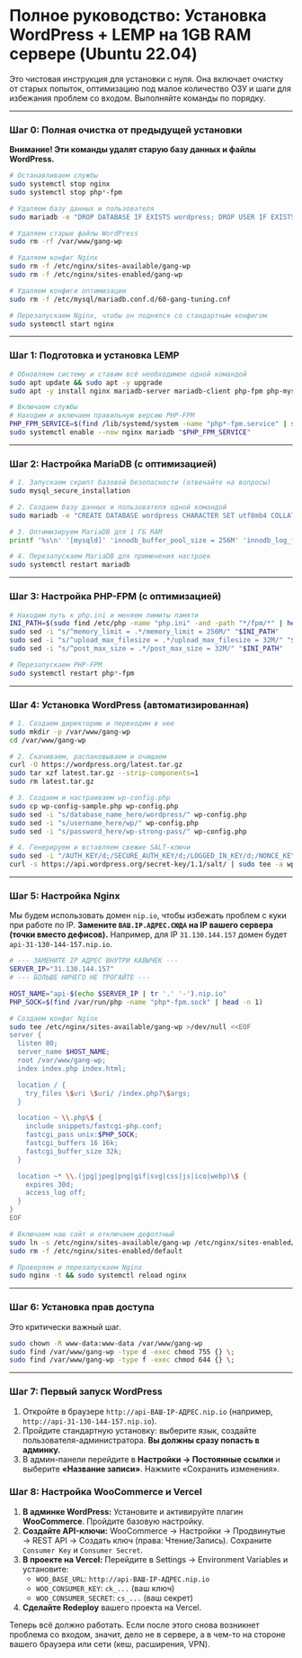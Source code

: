 # Полное руководство: Установка WordPress + LEMP на 1GB RAM сервере (Ubuntu 22.04)

Это чистовая инструкция для установки с нуля. Она включает очистку от старых попыток, оптимизацию под малое количество ОЗУ и шаги для избежания проблем со входом. Выполняйте команды по порядку.

---

### Шаг 0: Полная очистка от предыдущей установки

**Внимание! Эти команды удалят старую базу данных и файлы WordPress.**

```bash
# Останавливаем службы
sudo systemctl stop nginx
sudo systemctl stop php*-fpm

# Удаляем базу данных и пользователя
sudo mariadb -e "DROP DATABASE IF EXISTS wordpress; DROP USER IF EXISTS 'wp'@'localhost';"

# Удаляем старые файлы WordPress
sudo rm -rf /var/www/gang-wp

# Удаляем конфиг Nginx
sudo rm -f /etc/nginx/sites-available/gang-wp
sudo rm -f /etc/nginx/sites-enabled/gang-wp

# Удаляем конфиги оптимизации
sudo rm -f /etc/mysql/mariadb.conf.d/60-gang-tuning.cnf

# Перезапускаем Nginx, чтобы он поднялся со стандартным конфигом
sudo systemctl start nginx
```

---

### Шаг 1: Подготовка и установка LEMP

```bash
# Обновляем систему и ставим всё необходимое одной командой
sudo apt update && sudo apt -y upgrade
sudo apt -y install nginx mariadb-server mariadb-client php-fpm php-mysql php-xml php-gd php-curl php-zip php-mbstring curl unzip

# Включаем службы
# Находим и включаем правильную версию PHP-FPM
PHP_FPM_SERVICE=$(find /lib/systemd/system -name "php*-fpm.service" | sed 's@.*/@@')
sudo systemctl enable --now nginx mariadb "$PHP_FPM_SERVICE"
```

---

### Шаг 2: Настройка MariaDB (с оптимизацией)

```bash
# 1. Запускаем скрипт базовой безопасности (отвечайте на вопросы)
sudo mysql_secure_installation

# 2. Создаем базу данных и пользователя одной командой
sudo mariadb -e "CREATE DATABASE wordpress CHARACTER SET utf8mb4 COLLATE utf8mb4_unicode_ci; CREATE USER 'wp'@'localhost' IDENTIFIED BY 'wp-strong-pass'; GRANT ALL PRIVILEGES ON wordpress.* TO 'wp'@'localhost'; FLUSH PRIVILEGES;"

# 3. Оптимизируем MariaDB для 1 ГБ RAM
printf '%s\n' '[mysqld]' 'innodb_buffer_pool_size = 256M' 'innodb_log_file_size = 64M' 'max_connections = 50' 'table_open_cache = 400' 'thread_cache_size = 8' | sudo tee /etc/mysql/mariadb.conf.d/60-gang-tuning.cnf >/dev/null

# 4. Перезапускаем MariaDB для применения настроек
sudo systemctl restart mariadb
```

---

### Шаг 3: Настройка PHP-FPM (с оптимизацией)

```bash
# Находим путь к php.ini и меняем лимиты памяти
INI_PATH=$(sudo find /etc/php -name "php.ini" -and -path "*/fpm/*" | head -n 1)
sudo sed -i "s/^memory_limit = .*/memory_limit = 256M/" "$INI_PATH"
sudo sed -i "s/^upload_max_filesize = .*/upload_max_filesize = 32M/" "$INI_PATH"
sudo sed -i "s/^post_max_size = .*/post_max_size = 32M/" "$INI_PATH"

# Перезапускаем PHP-FPM
sudo systemctl restart php*-fpm
```

---

### Шаг 4: Установка WordPress (автоматизированная)

```bash
# 1. Создаем директорию и переходим в нее
sudo mkdir -p /var/www/gang-wp
cd /var/www/gang-wp

# 2. Скачиваем, распаковываем и очищаем
curl -O https://wordpress.org/latest.tar.gz
sudo tar xzf latest.tar.gz --strip-components=1
sudo rm latest.tar.gz

# 3. Создаем и настраиваем wp-config.php
sudo cp wp-config-sample.php wp-config.php
sudo sed -i "s/database_name_here/wordpress/" wp-config.php
sudo sed -i "s/username_here/wp/" wp-config.php
sudo sed -i "s/password_here/wp-strong-pass/" wp-config.php

# 4. Генерируем и вставляем свежие SALT-ключи
sudo sed -i "/AUTH_KEY/d;/SECURE_AUTH_KEY/d;/LOGGED_IN_KEY/d;/NONCE_KEY/d;/AUTH_SALT/d;/SECURE_AUTH_SALT/d;/LOGGED_IN_SALT/d;/NONCE_SALT/d" wp-config.php
curl -s https://api.wordpress.org/secret-key/1.1/salt/ | sudo tee -a wp-config.php >/dev/null
```

---

### Шаг 5: Настройка Nginx

Мы будем использовать домен `nip.io`, чтобы избежать проблем с куки при работе по IP. **Замените `ВАШ.IP.АДРЕС.СЮДА` на IP вашего сервера (точки вместо дефисов).** Например, для IP `31.130.144.157` домен будет `api-31-130-144-157.nip.io`.

```bash
# --- ЗАМЕНИТЕ IP АДРЕС ВНУТРИ КАВЫЧЕК ---
SERVER_IP="31.130.144.157"
# --- БОЛЬШЕ НИЧЕГО НЕ ТРОГАЙТЕ ---

HOST_NAME="api-$(echo $SERVER_IP | tr '.' '-').nip.io"
PHP_SOCK=$(find /var/run/php -name "php*-fpm.sock" | head -n 1)

# Создаем конфиг Nginx
sudo tee /etc/nginx/sites-available/gang-wp >/dev/null <<EOF
server {
  listen 80;
  server_name $HOST_NAME;
  root /var/www/gang-wp;
  index index.php index.html;

  location / {
    try_files \$uri \$uri/ /index.php?\$args;
  }

  location ~ \\.php\$ {
    include snippets/fastcgi-php.conf;
    fastcgi_pass unix:$PHP_SOCK;
    fastcgi_buffers 16 16k;
    fastcgi_buffer_size 32k;
  }

  location ~* \\.(jpg|jpeg|png|gif|svg|css|js|ico|webp)\$ {
    expires 30d;
    access_log off;
  }
}
EOF

# Включаем наш сайт и отключаем дефолтный
sudo ln -s /etc/nginx/sites-available/gang-wp /etc/nginx/sites-enabled/gang-wp
sudo rm -f /etc/nginx/sites-enabled/default

# Проверяем и перезапускаем Nginx
sudo nginx -t && sudo systemctl reload nginx
```

---

### Шаг 6: Установка прав доступа

Это критически важный шаг.
```bash
sudo chown -R www-data:www-data /var/www/gang-wp
sudo find /var/www/gang-wp -type d -exec chmod 755 {} \;
sudo find /var/www/gang-wp -type f -exec chmod 644 {} \;
```

---

### Шаг 7: Первый запуск WordPress

1.  Откройте в браузере `http://api-ВАШ-IP-АДРЕС.nip.io` (например, `http://api-31-130-144-157.nip.io`).
2.  Пройдите стандартную установку: выберите язык, создайте пользователя-администратора. **Вы должны сразу попасть в админку.**
3.  В админ-панели перейдите в **Настройки → Постоянные ссылки** и выберите **«Название записи»**. Нажмите «Сохранить изменения».

### Шаг 8: Настройка WooCommerce и Vercel

1.  **В админке WordPress:** Установите и активируйте плагин **WooCommerce**. Пройдите базовую настройку.
2.  **Создайте API-ключи:** WooCommerce → Настройки → Продвинутые → REST API → Создать ключ (права: Чтение/Запись). Сохраните `Consumer Key` и `Consumer Secret`.
3.  **В проекте на Vercel:** Перейдите в Settings → Environment Variables и установите:
    *   `WOO_BASE_URL`: `http://api-ВАШ-IP-АДРЕС.nip.io`
    *   `WOO_CONSUMER_KEY`: `ck_...` (ваш ключ)
    *   `WOO_CONSUMER_SECRET`: `cs_...` (ваш секрет)
4.  **Сделайте Redeploy** вашего проекта на Vercel.

Теперь всё должно работать. Если после этого снова возникнет проблема со входом, значит, дело не в сервере, а в чем-то на стороне вашего браузера или сети (кеш, расширения, VPN).